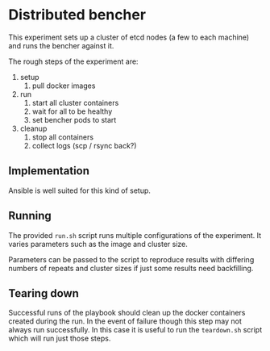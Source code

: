 # Distributed bencher

This experiment sets up a cluster of etcd nodes (a few to each machine) and runs the bencher against it.

The rough steps of the experiment are:

1. setup
   1. pull docker images
2. run
   1. start all cluster containers
   2. wait for all to be healthy
   3. set bencher pods to start
3. cleanup
   1. stop all containers
   2. collect logs (scp / rsync back?)

## Implementation

Ansible is well suited for this kind of setup.

## Running

The provided `run.sh` script runs multiple configurations of the experiment.
It varies parameters such as the image and cluster size.

Parameters can be passed to the script to reproduce results with differing numbers of repeats and cluster sizes if just some results need backfilling.

## Tearing down

Successful runs of the playbook should clean up the docker containers created during the run.
In the event of failure though this step may not always run successfully.
In this case it is useful to run the `teardown.sh` script which will run just those steps.
